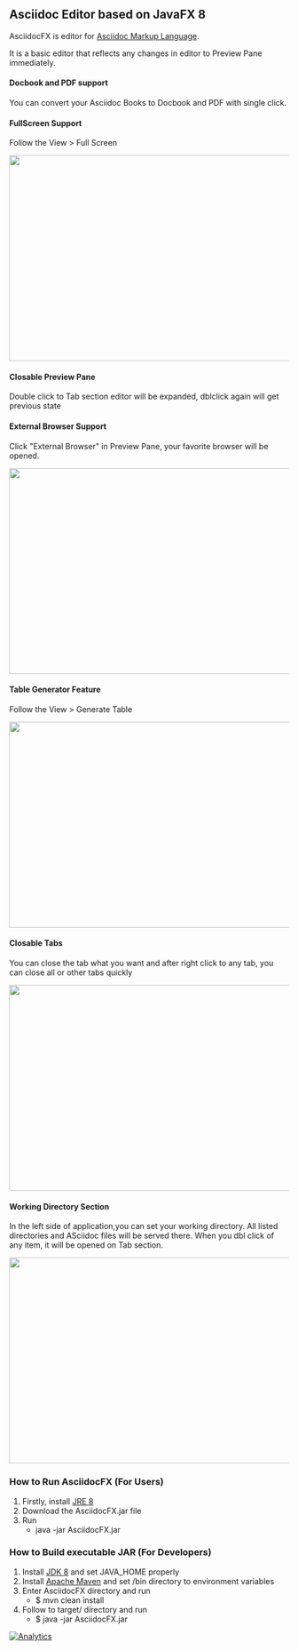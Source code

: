 ## Asciidoc Editor based on JavaFX 8

AsciidocFX is editor for [Asciidoc Markup Language](http://www.methods.co.nz/asciidoc/).

It is a basic editor that reflects any changes in editor to Preview Pane immediately.

#### Docbook and PDF support

You can convert your Asciidoc Books to Docbook and PDF with single click.

#### FullScreen Support

Follow the View > Full Screen

<img src="http://kodcu.com/asciidocfx/ascii-full-screen.png" width="700" height="371"/>

#### Closable Preview Pane

Double click to Tab section editor will be expanded, dblclick again will get previous state

#### External Browser Support

Click "External Browser" in Preview Pane, your favorite browser will be opened.

<img src="http://kodcu.com/asciidocfx/ascii-external.png" width="700" height="371"/>

#### Table Generator Feature

Follow the View > Generate Table

<img src="http://kodcu.com/asciidocfx/ascii-table-generator.png" width="700" height="371"/>

#### Closable Tabs

You can close the tab what you want and after right click to any tab, you can close all or other tabs quickly

<img src="http://kodcu.com/asciidocfx/ascii-closable-tabs.png" width="700" height="371"/>

#### Working Directory Section

In the left side of application,you can set your working directory. All listed directories and ASciidoc files will be served there. When you dbl click of any item, it will be opened on Tab section.

<img src="http://kodcu.com/asciidocfx/ascii-working-directory.png" width="700" height="371"/>

### How to Run AsciidocFX (For Users)

1. Firstly, install  [JRE 8](http://www.oracle.com/technetwork/java/javase/downloads/index.html)
2. Download the AsciidocFX.jar file
3. Run
    * java -jar AsciidocFX.jar

### How to Build executable JAR (For Developers)

1. Install [JDK 8](http://www.oracle.com/technetwork/java/javase/downloads/index.html) and set JAVA_HOME properly
2. Install [Apache Maven](http://maven.apache.org/download.cgi) and set /bin directory to environment variables
3. Enter AsciidocFX directory and run
    * $ mvn clean install
4. Follow to target/ directory and run
    * $ java -jar AsciidocFX.jar

[![Analytics](https://ga-beacon.appspot.com/UA-52823012-1/AsciidocFX/readme)](https://github.com/rahmanusta/AsciidocFX)
